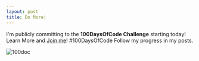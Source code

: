 ```yaml
---
layout: post
title: Do More!
---
```


I'm publicly committing to the **100DaysOfCode Challenge** starting today! Learn More and [Join me](https://t.co/8CRbh2cssa)! #100DaysOfCode
Follow my progress in my posts.

![100doc](http://www.finaldraftdesign.com/wp-content/uploads/2018/04/100DaysofCode_1200x500.jpg)

